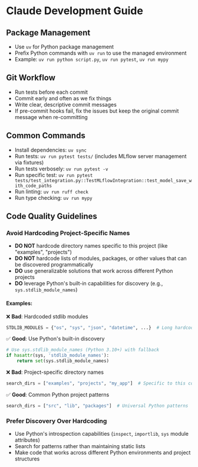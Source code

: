 # Claude Development Guide

## Package Management
- Use `uv` for Python package management
- Prefix Python commands with `uv run` to use the managed environment
- Example: `uv run python script.py`, `uv run pytest`, `uv run mypy`

## Git Workflow
- Run tests before each commit
- Commit early and often as we fix things
- Write clear, descriptive commit messages
- If pre-commit hooks fail, fix the issues but keep the original commit message when re-committing

## Common Commands
- Install dependencies: `uv sync`
- Run tests: `uv run pytest tests/` (includes MLflow server management via fixtures)
- Run tests verbosely: `uv run pytest -v`
- Run specific test: `uv run pytest tests/test_integration.py::TestMLflowIntegration::test_model_save_with_code_paths`
- Run linting: `uv run ruff check`
- Run type checking: `uv run mypy`

## Code Quality Guidelines

### Avoid Hardcoding Project-Specific Names
- **DO NOT** hardcode directory names specific to this project (like "examples", "projects")
- **DO NOT** hardcode lists of modules, packages, or other values that can be discovered programmatically
- **DO** use generalizable solutions that work across different Python projects
- **DO** leverage Python's built-in capabilities for discovery (e.g., `sys.stdlib_module_names`)

#### Examples:
❌ **Bad**: Hardcoded stdlib modules
```python
STDLIB_MODULES = {"os", "sys", "json", "datetime", ...}  # Long hardcoded list
```

✅ **Good**: Use Python's built-in discovery
```python
# Use sys.stdlib_module_names (Python 3.10+) with fallback
if hasattr(sys, 'stdlib_module_names'):
    return set(sys.stdlib_module_names)
```

❌ **Bad**: Project-specific directory names
```python
search_dirs = ["examples", "projects", "my_app"]  # Specific to this codebase
```

✅ **Good**: Common Python project patterns
```python
search_dirs = ["src", "lib", "packages"]  # Universal Python patterns
```

### Prefer Discovery Over Hardcoding
- Use Python's introspection capabilities (`inspect`, `importlib`, `sys` module attributes)
- Search for patterns rather than maintaining static lists
- Make code that works across different Python environments and project structures
